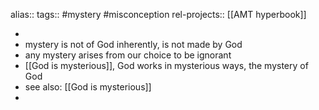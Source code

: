 alias::
tags:: #mystery #misconception 
rel-projects:: [[AMT hyperbook]]

-
- mystery is not of God inherently, is not made by God
- any mystery arises from our choice to be ignorant
- [[God is mysterious]], God works in mysterious ways, the mystery of God
- see also: [[God is mysterious]]
-